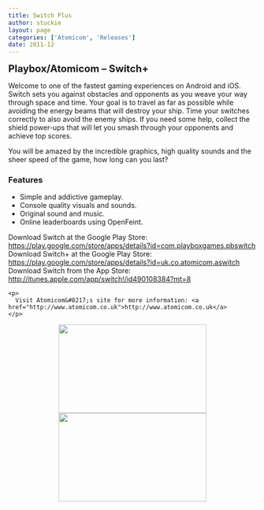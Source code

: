 ```yaml
---
title: Switch Plus
author: stuckie
layout: page
categories: ['Atomicom', 'Releases']
date: 2011-12
---
```

<span style="font-size: 20px; font-weight: bold;">Playbox/Atomicom &#8211; Switch+</span>

<div>
  <p>
    Welcome to one of the fastest gaming experiences on Android and iOS. Switch sets you against obstacles and opponents as you weave your way through space and time. Your goal is to travel as far as possible while avoiding the energy beams that will destroy your ship. Time your switches correctly to also avoid the enemy ships. If you need some help, collect the shield power-ups that will let you smash through your opponents and achieve top scores.
  </p>
  
  <p>
    You will be amazed by the incredible graphics, high quality sounds and the sheer speed of the game, how long can you last?
  </p>
  
  <h3>
    Features
  </h3>
  
  <ul>
    <li>
      Simple and addictive gameplay.
    </li>
    <li>
      Console quality visuals and sounds.
    </li>
    <li>
      Original sound and music.
    </li>
    <li>
      Online leaderboards using OpenFeint.
    </li>
  </ul>
  
  <div>
    <p>
      Download Switch at the Google Play Store: <a href="https://play.google.com/store/apps/details?id=com.playboxgames.pbswitch">https://play.google.com/store/apps/details?id=com.playboxgames.pbswitch</a><br /> Download Switch+ at the Google Play Store: <a href="https://play.google.com/store/apps/details?id=uk.co.atomicom.aswitch">https://play.google.com/store/apps/details?id=uk.co.atomicom.aswitch</a><br /> Download Switch from the App Store: <a href="http://itunes.apple.com/app/switch!/id490108384?mt=8">http://itunes.apple.com/app/switch!/id490108384?mt=8</a>
    </p>
    
    <p>
      Visit Atomicom&#8217;s site for more information: <a href="http://www.atomicom.co.uk">http://www.atomicom.co.uk</a>
    </p>
  </div>
  
  <div align="center">
    <a href="http://stuckiegamez.co.uk/wp-content/uploads/2011/07/switch02.png"><img title="switch02" src="http://stuckiegamez.co.uk/wp-content/uploads/2011/07/switch02-300x180.png" alt="" width="300" height="180" /></a><a href="http://stuckiegamez.co.uk/wp-content/uploads/2011/07/switch01.png"><img title="switch01" src="http://stuckiegamez.co.uk/wp-content/uploads/2011/07/switch01-300x180.png" alt="" width="300" height="180" /></a>
  </div>
</div>

&nbsp;